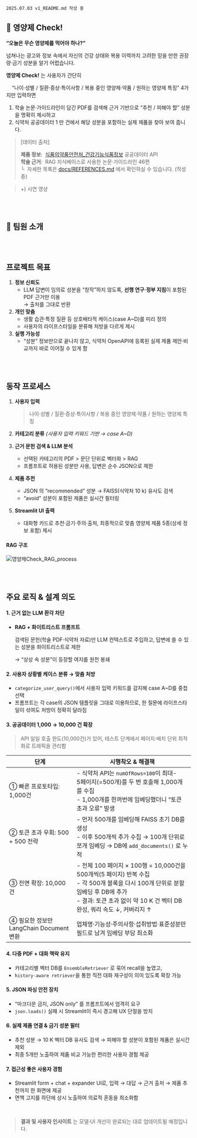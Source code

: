 ```
2025.07.03 v1_README.md 작성 중
```




## 💊 영양제 Check!

**“오늘은 무슨 영양제를 먹어야 하나?”**

넘쳐나는 광고와 정보 속에서 자신의 건강 상태와 복용 이력까지 고려한 믿을 만한 권장량·금기 성분을 알기 어렵습니다.

**영양제 Check!** 는 사용자가 간단히

&nbsp;&nbsp;&nbsp;&nbsp;“나이·성별 / 질환·증상·특이사항 / 복용 중인 영양제·약품 / 원하는 영양제 특징” 4가지만 입력하면

1. 학술 논문·가이드라인이 담긴 PDF를 검색해 근거 기반으로 “추천 / 피해야 할” 성분을 명확히 제시하고
2. 식약처 공공데이터 1 만 건에서 해당 성분을 포함하는 실제 제품을 찾아 보여 줍니다.

> [데이터 출처]<br>
>
> **제품 정보**: &nbsp;[식품의약품안전처_건강기능식품정보](https://www.data.go.kr/iim/api/selectAPIAcountView.do) 공공데이터 API  
> **학술 근거**: &nbsp;RAG 지식베이스로 사용한 논문·가이드라인 46편  
> └ &nbsp;자세한 목록은 [docs/REFERENCES.md]() 에서 확인하실 수 있습니다. (작성 중)

> +) 시연 영상

<br>
<br>

## 👥 팀원 소개


<br>
<br>

## 프로젝트 목표

1. **정보 신뢰도**
    - LLM 답변이 임의로 성분을 “창작”하지 않도록, **선행 연구·정부 지침**이 포함된 PDF 근거만 이용  
      → 출처를 그대로 반환
2. **개인 맞춤**
    - 생활 습관·특정 질환 등 상호배타적 케이스(case A~D)를 미리 정의
    - 사용자의 라이프스타일을 분류해 처방을 다르게 제시
3. **실행 가능성**
    - “성분” 정보만으로 끝나지 않고, 식약처 OpenAPI에 등록된 실제 제품 제안·비교까지 바로 이어질 수 있게 함

<br>
<br>

## 동작 프로세스

1. **사용자 입력**
    
    > 나이·성별 / 질환·증상·특이사항 / 복용 중인 영양제·약품 / 원하는 영양제 특징
    > 
2. **카테고리 분류** *(사용자 입력 키워드 기반 → case A~D)*
3. **근거 문헌 검색 & LLM 분석**
    - 선택된 카테고리의 PDF > 문단 단위로 벡터화 > RAG
    - 프롬프트로 허용된 성분만 사용, 답변은 순수 JSON으로 제한
4. **제품 추천**
    - JSON 의 “recommended” 성분 → FAISS(식약처 10 k) 유사도 검색
    - “avoid” 성분이 포함된 제품은 실시간 필터링
5. **Streamlit UI 출력**
    - 대화형 카드로 추천·금기·주의·출처, 최종적으로 맞춤 영양제 제품 5종(상세 정보 포함) 제시

#### RAG 구조

![영양제Check_RAG_process](https://github.com/user-attachments/assets/290862e0-4734-4aba-83a3-358587cb73a3)


<br>
<br>

## 주요 로직 & 설계 의도

#### 1. 근거 없는 LLM 환각 차단

- **RAG + 화이트리스트 프롬프트**
    
    검색된 문헌(학술 PDF·식약처 자료)만 LLM 컨텍스트로 주입하고, 답변에 쓸 수 있는 성분을 화이트리스트로 제한
    
    → “상상 속 성분”이 등장할 여지를 원천 봉쇄
    

#### 2. 사용자 상황별 케이스 분류 → 맞춤 처방

- `categorize_user_query()`에서 사용자 입력 키워드를 감지해 case A~D를 중첩 선택
- 프롬프트는 각 case의 JSON 템플릿을 그대로 이용하므로, 한 질문에 라이프스타일이 섞여도 처방이 정확히 달라짐

#### 3. 공공데이터 1,000 → 10,000 건 확장

> API 일일 호출 한도(10,000건)가 있어, 테스트 단계에서 페이지·배치 단위 최적화로 트래픽을 관리함

| 단계 | 시행착오 & 해결책 |
| --- | --- |
| ① 빠른 프로토타입: 1,000건 | - 식약처 API는 `numOfRows=100`이 최대-<br>5페이지(=500개)를 두 번 호출해 1,000개를 수집<br>- 1,000개를 한꺼번에 임베딩했더니 “토큰 초과 오류” 발생 |
| ② 토큰 초과 우회: 500 + 500 전략 | - 먼저 500개를 임베딩해 FAISS 초기 DB를 생성<br>- 이후 500개씩 추가 수집 → 100개 단위로 쪼개 임베딩 → DB에 `add_documents()` 로 누적 |
| ③ 전면 확장: 10,000건 | - 전체 100 페이지 × 100행 = 10,000건을 500개씩(5 페이지) 반복 수집<br>- 각 500개 블록을 다시 100개 단위로 분할 임베딩 후 DB에 추가<br>- 결과: 토큰 초과 없이 약 10 K 건 벡터 DB 완성, 쿼리 속도 ↓, 커버리지 ↑ |
| ④ 필요한 정보만 LangChain Document 변환 | 업체명·기능성·주의사항·섭취방법·표준성분만 필드로 남겨 임베딩 부담 최소화 |

#### 4. 다중 PDF + 대화 맥락 유지

- 카테고리별 벡터 DB를 `EnsembleRetriever` 로 묶어 recall을 높였고,
- `history-aware retriever`을 통한 직전 대화 재구성이 의미 있도록 확장 가능

#### 5. JSON 파싱 안전 장치

- “마크다운 금지, JSON only” 를 프롬프트에서 엄격히 요구
- `json.loads()` 실패 시 Streamlit이 즉시 경고해 UX 단절을 방지

#### 6. 실제 제품 연결 & 금기 성분 필터

- 추천 성분 → 10 K 벡터 DB 유사도 검색 → 피해야 할 성분이 포함된 제품은 실시간 제외
- 최종 5개만 노출하여 제품 비교 가능한 편리한 사용자 경험 제공

#### 7. 접근성 좋은 사용자 경험

- Streamlit form + chat + expander UI로, 입력 → 대답 → 근거 출처 → 제품 추천까지 한 화면에 제공
- 면책 고지를 하단에 상시 노출하여 의료적 혼동을 최소화함

<br>

> **결과 및 사용자 인사이트** 는 모델·UI 개선이 완료되는 대로 업데이트될 예정입니다.
